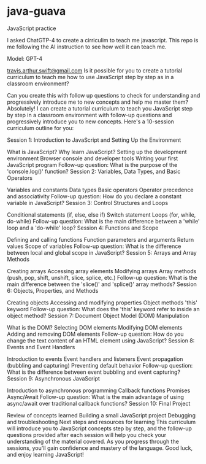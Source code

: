 # java-guava
JavaScript practice

I asked ChatGTP-4 to create a cirriculim to teach me javascript. This repo is me following the AI instruction to see how well it can teach me. 


Model: GPT-4

travis.arthur.swift@gmail.com
Is it possible for you to create a tutorial curriculum to teach me how to use JavaScript step by step as in a classroom environment? 

Can you create this with follow up questions to check for understanding and progressively introduce me to new concepts and help me master them?
Absolutely! I can create a tutorial curriculum to teach you JavaScript step by step in a classroom environment with follow-up questions and progressively introduce you to new concepts. Here's a 10-session curriculum outline for you:

Session 1: Introduction to JavaScript and Setting Up the Environment

What is JavaScript?
Why learn JavaScript?
Setting up the development environment
Browser console and developer tools
Writing your first JavaScript program
Follow-up question: What is the purpose of the 'console.log()' function?
Session 2: Variables, Data Types, and Basic Operators

Variables and constants
Data types
Basic operators
Operator precedence and associativity
Follow-up question: How do you declare a constant variable in JavaScript?
Session 3: Control Structures and Loops

Conditional statements (if, else, else if)
Switch statement
Loops (for, while, do-while)
Follow-up question: What is the main difference between a 'while' loop and a 'do-while' loop?
Session 4: Functions and Scope

Defining and calling functions
Function parameters and arguments
Return values
Scope of variables
Follow-up question: What is the difference between local and global scope in JavaScript?
Session 5: Arrays and Array Methods

Creating arrays
Accessing array elements
Modifying arrays
Array methods (push, pop, shift, unshift, slice, splice, etc.)
Follow-up question: What is the main difference between the 'slice()' and 'splice()' array methods?
Session 6: Objects, Properties, and Methods

Creating objects
Accessing and modifying properties
Object methods
'this' keyword
Follow-up question: What does the 'this' keyword refer to inside an object method?
Session 7: Document Object Model (DOM) Manipulation

What is the DOM?
Selecting DOM elements
Modifying DOM elements
Adding and removing DOM elements
Follow-up question: How do you change the text content of an HTML element using JavaScript?
Session 8: Events and Event Handlers

Introduction to events
Event handlers and listeners
Event propagation (bubbling and capturing)
Preventing default behavior
Follow-up question: What is the difference between event bubbling and event capturing?
Session 9: Asynchronous JavaScript

Introduction to asynchronous programming
Callback functions
Promises
Async/Await
Follow-up question: What is the main advantage of using async/await over traditional callback functions?
Session 10: Final Project

Review of concepts learned
Building a small JavaScript project
Debugging and troubleshooting
Next steps and resources for learning
This curriculum will introduce you to JavaScript concepts step by step, and the follow-up questions provided after each session will help you check your understanding of the material covered. As you progress through the sessions, you'll gain confidence and mastery of the language. Good luck, and enjoy learning JavaScript!